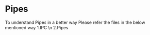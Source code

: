 # Pipes 
To understand Pipes in a better way 
Please refer the files in the below mentioned way 
	1.IPC \n
	2.Pipes 
